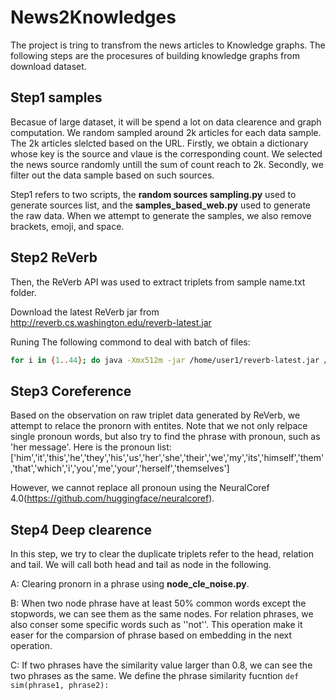 # News2Knowledges
The project is tring to transfrom the news articles to Knowledge graphs. The following steps are the procesures of building knowledge graphs from download dataset.
## Step1 samples
Becasue of large dataset, it will be spend a lot on data clearence and graph computation. We random sampled around 2k articles for each data sample. The 2k articles slelcted based on the URL. Firstly, we obtain a dictionary whose key is the source and vlaue is the corresponding count. We selected the news source randomly untill the sum of count reach to 2k. Secondly, we filter out the data sample based on such sources. 

Step1 refers to two scripts, the **random sources sampling.py** used to generate sources list, and the  **samples_based_web.py** used to generate the raw data. When we attempt to generate the samples, we also remove brackets, emoji, and space.

## Step2 ReVerb
Then, the ReVerb API was used to extract triplets from sample name.txt folder.

Download the latest ReVerb jar from http://reverb.cs.washington.edu/reverb-latest.jar

Runing The following commond to deal with batch of files:
```bash
for i in {1..44}; do java -Xmx512m -jar /home/user1/reverb-latest.jar /home/user1/deskdata/IranPlane/JS/Js_gossip_n/file_$i.txt > /home/user1/deskdata/IranPlane/JS/reverb_gossip/file_$i.csv; done^C
```

## Step3 Coreference
Based on the observation on raw triplet data generated by ReVerb, we attempt to relace the pronorn with entites. Note that we not only relpace single pronoun words, but also try to find the phrase with pronoun, such as 'her message'. Here is the pronoun list:
['him','it','this','he','they','his','us','her','she','their','we','my','its','himself','them','that','which','i','you','me','your','herself','themselves']   

However, we cannot replace all pronoun using the NeuralCoref 4.0(https://github.com/huggingface/neuralcoref). 

## Step4 Deep clearence

In this step, we try to clear the duplicate triplets refer to the head, relation and tail. We will call both head and tail as node in the following.

A: Clearing pronorn in a phrase using **node_cle_noise.py**.

B: When two node phrase have at least 50% common words except the stopwords, we can see them as the same nodes. For relation phrases, we also conser some specific 
words such as ''not''. This operation make it easer for the comparsion of phrase based on embedding in the next operation.

C: If two phrases have the similarity value larger than 0.8, we can see the two phrases as the same. We define the phrase similarity fucntion 
```def sim(phrase1, phrase2):```






